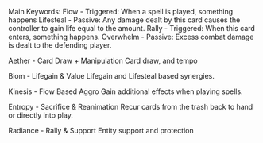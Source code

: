 Main Keywords:
Flow - Triggered: When a spell is played, something happens
Lifesteal - Passive: Any damage dealt by this card causes the controller to gain life equal to the amount.
Rally - Triggered: When this card enters, something happens.
Overwhelm - Passive: Excess combat damage is dealt to the defending player.

Aether - Card Draw + Manipulation
Card draw, and tempo

Biom - Lifegain & Value
Lifegain and Lifesteal based synergies.

Kinesis - Flow Based Aggro
Gain additional effects when playing spells.

Entropy - Sacrifice & Reanimation
Recur cards from the trash back to hand or directly into play.

Radiance - Rally & Support
Entity support and protection


